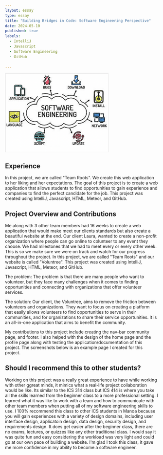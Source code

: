 ```yaml
---
layout: essay
type: essay
title: "Building Bridges in Code: Software Engineering Perspective"
date: 2024-05-10
published: true
labels:
  - IntelliJ
  - Javascript
  - Software Engineering
  - GitHub

---
```


<img width="340px" class="rounded float-start pe-4" src="../img/SFTWE.png" alt="">

## Experience

 In this project, we are called "Team Roots". We create this web application to her liking and her expectations.  The goal of this project is to create a web application that allows students to find opportunities to gain experience and companies to find the perfect candidate for the job. This project was created using IntelliJ, Javascript, HTML, Meteor, and GitHub.

## Project Overview and Contributions
Me along with 3 other team members had 16 weeks to create a web application that would make meet our clients standards but also create a beautiful website at the end. Our client Laura, wanted to create a non-profit organization where people can go online to colunteer to any event they choose. We had milestones that we had to meet every or every other week. This is so we make sure we were on track and watch for our progress throughout the project. In this project, we are called "Team Roots" and our website is called "Voluntree". This project was created using IntelliJ, Javascript, HTML, Meteor, and GitHub.

The problem: The problem is that there are many people who want to volunteer, but they face many challenges when it comes to finding opportunities and connecting with organizations that offer volunteer services.

The solution: Our client, the Voluntree, aims to remove the friction between volunteers and organizations. They want to focus on creating a platform that easily allows volunteers to find opportunities to serve in their communities, and for organizations to share their service opportunities. It is an all-in-one application that aims to benefit the community.

My contributions to this project include creating the nav-bar community page, and footer. I also helped with the design of the home page and the profile page along with testing the application/documentation of this project. The screenshots below is an example page I created for this project.


## Should I recommend this to other students?

Working on this project was a really great experience to have while working with other ggreat minds, it mimics what a real-life project collaboration would be like. Its similar to the ICS 314 class but ICS 414 is where you take all the skills learned from the beginner class to a more professional setting. I learned what it was like to work with a team and how to communicate with other team members when putting all of my software engineering skills to use. I 100% recommend this class to other ICS students in Manoa because you will gain experiences with a variety of design domains, including user interface design, applicatoin design, data design, security design, and requirements design. It does get easier after the beginner class, there are no exams, lectures, or quizzes like any other traditional class. I would say it was quite fun and easy considering the workload was very light and could go at our own pace of building a website. I'm glad I took this class, it gave me more confidence in my ability to become a software engineer. 


